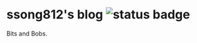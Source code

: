 # ssong812's blog ![status badge](https://github.com/ssong812/ssong812.github.io/actions/workflows/jekyll.yml/badge.svg)

Bits and Bobs.
